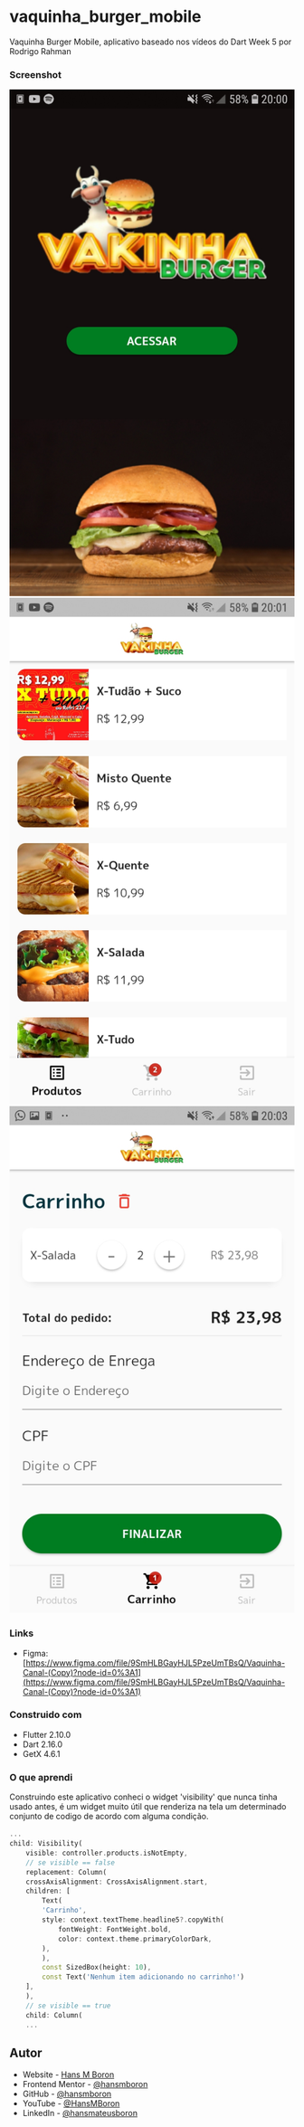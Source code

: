 # vaquinha_burger_mobile
Vaquinha Burger Mobile, aplicativo baseado nos vídeos do Dart Week 5 por Rodrigo Rahman 

### Screenshot

![Splash page](./print1.jpg)
![Menu page](./print2.jpg)
![Card page](./print3.jpg)


### Links

- Figma: [https://www.figma.com/file/9SmHLBGayHJL5PzeUmTBsQ/Vaquinha-Canal-(Copy)?node-id=0%3A1](https://www.figma.com/file/9SmHLBGayHJL5PzeUmTBsQ/Vaquinha-Canal-(Copy)?node-id=0%3A1)

### Construido com

- Flutter 2.10.0
- Dart 2.16.0
- GetX 4.6.1

### O que aprendi

Construindo este aplicativo conheci o widget 'visibility' que nunca tinha usado antes, é um widget muito útil que renderiza na tela um determinado conjunto de codigo de acordo com alguma condição.

```dart
...
child: Visibility(
    visible: controller.products.isNotEmpty,
    // se visible == false
    replacement: Column(
    crossAxisAlignment: CrossAxisAlignment.start,
    children: [
        Text(
        'Carrinho',
        style: context.textTheme.headline5?.copyWith(
            fontWeight: FontWeight.bold,
            color: context.theme.primaryColorDark,
        ),
        ),
        const SizedBox(height: 10),
        const Text('Nenhum item adicionando no carrinho!')
    ],
    ),
    // se visible == true
    child: Column(
    ...
```

## Autor

- Website - [Hans M Boron](https://www.mehsys.com.br)
- Frontend Mentor - [@hansmboron](https://www.frontendmentor.io/profile/hansmboron)
- GitHub - [@hansmboron](https://www.github.com/hansmboron)
- YouTube - [@HansMBoron](https://www.youtube.com/c/HansMBoron)
- LinkedIn - [@hansmateusboron](https://www.linkedin.com/in/hansmateusboron/)
